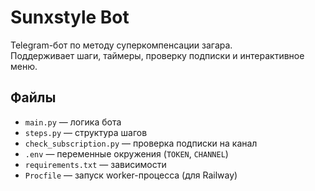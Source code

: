 # Sunxstyle Bot

Telegram-бот по методу суперкомпенсации загара.  
Поддерживает шаги, таймеры, проверку подписки и интерактивное меню.

## Файлы

- `main.py` — логика бота
- `steps.py` — структура шагов
- `check_subscription.py` — проверка подписки на канал
- `.env` — переменные окружения (`TOKEN`, `CHANNEL`)
- `requirements.txt` — зависимости
- `Procfile` — запуск worker-процесса (для Railway)